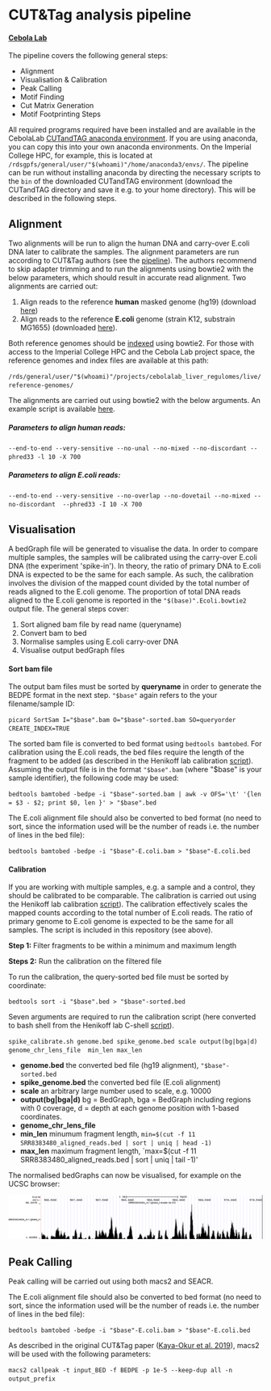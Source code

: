 # CUT&Tag analysis pipeline
#### [Cebola Lab](https://www.imperial.ac.uk/metabolism-digestion-reproduction/research/systems-medicine/genetics--genomics/regulatory-genomics-and-metabolic-disease/)

The pipeline covers the following general steps:

- Alignment 
- Visualisation & Calibration 
- Peak Calling
- Motif Finding
- Cut Matrix Generation
- Motif Footprinting Steps

All required programs required have been installed and are available in the CebolaLab [CUTandTAG anaconda environment](https://github.com/CebolaLab/CUTandTAG/tree/master/anaconda-env). If you are using anaconda, you can copy this into your own anaconda environments. On the Imperial College HPC, for example, this is located at `/rdsgpfs/general/user/"$(whoami)"/home/anaconda3/envs/`. The pipeline can be run without installing anaconda by directing the necessary scripts to the `bin` of the downloaded CUTandTAG environment (download the CUTandTAG directory and save it e.g. to your home directory). This will be described in the following steps.

## Alignment

Two alignments will be run to align the human DNA and carry-over E.coli DNA later to calibrate the samples. The alignment parameters are run according to CUT&Tag authors (see the [pipeline](https://www.protocols.io/view/cut-amp-tag-home-bd26i8he?step=50)). The authors recommend to skip adapter trimming and to run the alignments using bowtie2 with the below parameters, which should result in accurate read alignment. Two alignments are carried out:

1. Align reads to the reference **human** masked genome (hg19) (download [here](http://hgdownload.cse.ucsc.edu/goldenpath/hg19/bigZips/))
2. Align reads to the reference **E.coli** genome (strain K12, substrain MG1655) (downloaded [here](https://www.ncbi.nlm.nih.gov/nuccore/U00096.3?report=fasta)).

Both reference genomes should be [indexed](http://bowtie-bio.sourceforge.net/bowtie2/manual.shtml#indexing-a-reference-genome) using bowtie2. For those with access to the Imperial College HPC and the Cebola Lab project space, the reference genomes and index files are available at this path:

`/rds/general/user/"$(whoami)"/projects/cebolalab_liver_regulomes/live/reference-genomes/` 

The alignments are carried out using bowtie2 with the below arguments. An example script is available [here](https://github.com/CebolaLab/CUTandTAG/blob/master/alignment.sh).

##### Parameters to align human reads:

`--end-to-end --very-sensitive --no-unal --no-mixed --no-discordant --phred33 -l 10 -X 700`

##### Parameters to align E.coli reads:

`--end-to-end --very-sensitive --no-overlap --no-dovetail --no-mixed --no-discordant  --phred33 -I 10 -X 700`

## Visualisation

A bedGraph file will be generated to visualise the data. In order to compare multiple samples, the samples will be calibrated using the carry-over E.coli DNA (the experiment 'spike-in'). In theory, the ratio of primary DNA to E.coli DNA is expected to be the same for each sample. As such, the calibration involves the division of the mapped count divided by the total number of reads aligned to the E.coli genome. The proportion of total DNA reads aligned to the E.coli genome is reported in the `"$(base)".Ecoli.bowtie2` output file. The general steps cover:

1. Sort aligned bam file by read name (queryname)
2. Convert bam to bed
3. Normalise samples using E.coli carry-over DNA
4. Visualise output bedGraph files


#### Sort bam file

The output bam files must be sorted by **queryname** in order to generate the BEDPE format in the next step. `"$base"` again refers to the your filename/sample ID: 

`picard SortSam I="$base".bam O="$base"-sorted.bam SO=queryorder CREATE_INDEX=TRUE`

The sorted bam file is converted to bed format using `bedtools bamtobed`. For calibration using the E.coli reads, the bed files require the length of the fragment to be added (as described in the Henikoff lab calibration [script](https://github.com/Henikoff/Cut-and-Run/blob/master/spike_in_calibration.csh)). Assuming the output file is in the format `"$base".bam` (where "$base" is your sample identifier), the following code may be used:

`bedtools bamtobed -bedpe -i "$base"-sorted.bam | awk -v OFS='\t' '{len = $3 - $2; print $0, len }' > "$base".bed`

The E.coli alignment file should also be converted to bed format (no need to sort, since the information used will be the number of reads i.e. the number of lines in the bed file):

`bedtools bamtobed -bedpe -i "$base"-E.coli.bam > "$base"-E.coli.bed`

#### Calibration

If you are working with multiple samples, e.g. a sample and a control, they should be calibrated to be comparable. The calibration is carried out using the Henikoff lab calibration [script](https://github.com/Henikoff/Cut-and-Run/blob/master/spike_in_calibration.csh)). The calibration effectively scales the mapped counts according to the total number of E.coli reads. The ratio of primary genome to E.coli genome is expected to be the same for all samples. The script is included in this repository (see above).

**Step 1:** Filter fragments to be within a minimum and maximum length

**Steps 2:** Run the calibration on the filtered file

To run the calibration, the query-sorted bed file must be sorted by coordinate:

`bedtools sort -i "$base".bed > "$base"-sorted.bed`

Seven arguments are required to run the calibration script (here converted to bash shell from the Henikoff lab C-shell [script](https://github.com/Henikoff/Cut-and-Run/blob/master/spike_in_calibration.csh)).

`spike_calibrate.sh genome.bed spike_genome.bed scale output(bg|bga|d) genome_chr_lens_file  min_len max_len`

- **genome.bed** the converted bed file (hg19 alignment), `"$base"-sorted.bed`
- **spike_genome.bed** the converted bed file (E.coli alignment)
- **scale** an arbitrary large number used to scale, e.g. 10000
- **output(bg|bga|d)** bg = BedGraph, bga = BedGraph including regions with 0 coverage, d = depth at each genome position with 1-based coordinates.
- **genome_chr_lens_file**
- **min_len** minumum fragment length, `min=$(cut -f 11 SRR8383480_aligned_reads.bed | sort | uniq | head -1)`
- **max_len** maximum fragment length, `max=$(cut -f 11 SRR8383480_aligned_reads.bed | sort | uniq | tail -1)'

The normalised bedGraphs can now be visualised, for example on the UCSC browser:

![bedGraphUCSC](https://github.com/CebolaLab/CUTandTAG/blob/master/UCSC-bedgraph.png)

## Peak Calling

Peak calling will be carried out using both macs2 and SEACR. 

The E.coli alignment file should also be converted to bed format (no need to sort, since the information used will be the number of reads i.e. the number of lines in the bed file):

`bedtools bamtobed -bedpe -i "$base"-E.coli.bam > "$base"-E.coli.bed` 
 
As described in the original CUT&Tag paper ([Kaya-Okur et al. 2019](https://www.nature.com/articles/s41467-019-09982-5#data-availability)), macs2 will be used with the following parameters:

`macs2 callpeak -t input_BED -f BEDPE -p 1e-5 --keep-dup all -n output_prefix` 